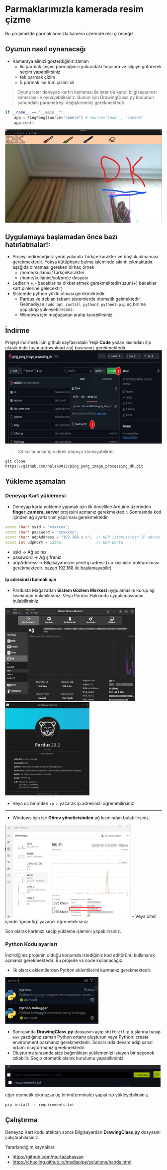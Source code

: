 # Parmaklarımızla kamerada resim çizme   
Bu projemizde parmaklarımızla kamera üzerinde resi çizeceğiz.

## Oyunun nasıl oynanacağı
- Kameraya elinizi gösterdiğiniz zaman
  - iki parmak seçim
    parmağınızı yukarıdaki fırçalara ve silgiye götürerek seçim yapabilirsiniz
  - tek parmak çizim
  - 5 parmak ise tüm çizimi sil

> Oyunu ister deneyap kartın kamerası ile ister de kendi bilgisayarınızı kamerası ile oynayabilirsiniz. Bunun için DrawingClass.py kodunun sonundaki parametreyi değiştirmeniz gerekmektedir.
```python
if __name__ == "__main__":
    app = PingPong(source="camera") # source="sock" , "camera"
    app.run()
```



<img src="doc/game.png" height = 300>

## Uygulamaya başlamadan önce bazı hatırlatmalar!:
- Projeyi indireceğiniz yerin yolunda Türkçe karakter ve boşluk olmaması gerekmektedir. Yoksa kütüphane bulma işleminde sıkıntı çıkmaktadır. aşağıda olmaması gereken birkaç örnek
  - /home/kullanici/TürkçeKarakter
  - /home/kullanici/yol/proje dosyası
- Ledlerin +,- bacaklarına dikkat etmek gerekmektedir(uzun(+) bacaklar kart pinlerine gelecektir)
- Sistemde python yüklü olması gerekmektedir
  - Pardus ve debian tabanlı sistemlerde otomatik gelmektedir. Gelmediyse `sudo apt install python3 python3-pip` uç birime yapıştırıp yükleyebilirsiniz.
  - Windows için mağazadan aratıp kurabilirsiniz.


## İndirme
Projeyi indirmek için github sayfasındaki Yeşil **Code** yazan kısımdan zip olarak indir tuşuna(download zip) basmanız gerekmektedir.
<img src="doc/git_download.png" height=300>
> Git kullananlar için direk depoyu klonlayabilirler
```console
git clone https://github.com/halak0013/ping_pong_image_processing_dk.git
```

## Yükleme aşamaları
### Deneyap Kart yüklemesi
- Deneyap karta yükleme yapmak için ilk öncelikle Arduino üzerinden **finger_camera_server** projesini açmanız gerekmektedir. Sonrasında kod içinden ağ ayarlarının yapılması gerekmektedir
```c++
const char* ssid = "xxxxxxx";
const char* password = "xxxxxxx";
const char* udpAddress = "192.168.x.x";  // UDP istemcisinin IP adresi
const int udpPort = 12345;               // UDP portu
```
  - ssid -> Ağ adınız
  - password -> Ağ şifreniz
  - udpAddress -> Bilgisayarınızın yerel ip adresi (x.x kısımları doldurulması gerekmektedir. bazen 192.168 ile başlamayabilir)
#### Ip adresinizi bulmak için
- Pardusta Mağazadan **Sistem Gözlem Merkezi** uygulamasını kurup ağ kısmından bulabilirsiniz. Veya Pardus Hakkında uygulamasından bulabilirsiniz

<img src="doc/Pars_ip.png" height=300>
<img src="doc/Pars_ip2.png" height=300>
  
- Veya uç birimden `ip a` yazarak ip adresinizi öğrenebilirsiniz

----

- Windows için ise **Görev yöneticisinden** ağ kısmından bulabilirsiniz.
<img src="doc/win_ip.png" height=300>
  - Veya cmd içinde `ipconfig` yazarak öğrenebilirsiniz

Son olarak kartınızı seçip yükleme işlemini yapabilirsiniz.

### Python Kodu ayarları
İndirdiğiniz projenin olduğu konumda istediğiniz kod editörünü kullanarak açmanız gerekmektedir. Bu projede vs code kullanacağız.

- İlk olarak eklentilerden Python eklentilerini kurmanız gerekmektedir.

<img src="doc/extension.png" height=150>

- Sonrasında **DrawingClass.py** dosyasını açıp `shift+ctl+p` tuşlarına basıp `env` yazdığınız zaman Python ortamı oluşturun veya Python: create environment basmanız gerekmektedir. Sonarsında devam edip sanal ortamı oluşturmanız gerekmektedir. 
- Oluşturma sırasında size bağımlıkları yüklemenizi isteyen bir seçenek çıkabilir. Seçip otomatik olarak kurulumu yapabilirsiniz

<img src="doc/requirements.png" height=70>

eğer otomatik çıkmazsa uç birim(terminale) yapıştırıp yükleyebilirsiniz.

`pip install -r requirements.txt`


## Çalıştırma

Deneyap Kart kodu attıktan sonra
Bilgisayardan **DrawingClass.py** dosyasını çalıştırabilirsiniz.


Yararlandığım kaynaklar:
- https://github.com/murtazahassan
- https://chuoling.github.io/mediapipe/solutions/hands.html